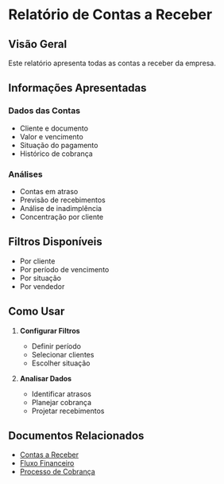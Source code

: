 # Relatório de Contas a Receber

## Visão Geral

Este relatório apresenta todas as contas a receber da empresa.

## Informações Apresentadas

### Dados das Contas
- Cliente e documento
- Valor e vencimento
- Situação do pagamento
- Histórico de cobrança

### Análises
- Contas em atraso
- Previsão de recebimentos
- Análise de inadimplência
- Concentração por cliente

## Filtros Disponíveis

- Por cliente
- Por período de vencimento
- Por situação
- Por vendedor

## Como Usar

1. **Configurar Filtros**
   - Definir período
   - Selecionar clientes
   - Escolher situação

2. **Analisar Dados**
   - Identificar atrasos
   - Planejar cobrança
   - Projetar recebimentos

## Documentos Relacionados

- [Contas a Receber](../financeiro/contas-a-receber.md)
- [Fluxo Financeiro](../../fluxos/fluxo-financeiro.md)
- [Processo de Cobrança](../financeiro/processo-cobranca.md)
